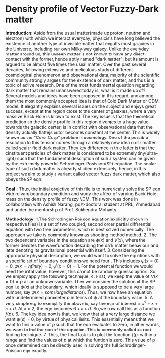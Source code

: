 # Density profile of Vector Fuzzy-Dark matter


**Introduction**: 
Aside from the usual matter(made up proton, neutron and electron) with which we interact everyday, physicists have long believed the existence of another type of invisible matter that engulfs most galaxies in the Universe, including our own Milky-way galaxy. Unlike the everyday matter around us, this unseen matter is not known to have any direct contact with the former, hence aptly named "dark matter"; but its amount is argued to be almost five times the usual matter. Over the past several decades, following extensive and meticulous study of different cosmological phenomenon and observational data, majority of the scientific community strongly argues for the existence of dark matter, and thus is a topic of active research. One of the most fundamental question regarding dark matter that remains unanswered today is, what is it made up of? Several models and ideas have been proposed in this regard, and among them the most commonly accepted idea is that of Cold Dark Matter or CDM model. It elegantly explains several issues on the subject and enjoys great success, except at the region close to the center of galaxies, where a very massive Black Hole is known to exist. The key issue is that the theoretical prediction on the density profile in this region diverges to a huge value towards the galactic center, is in conflict with observational data that the density actually flattejs outor becomes 
constant at the center. This is widely known as the "Core-Cusp" problem in cosmology. One of the possible resolution to this tension comes through a relatively new idea o dar matter called scalar field dark matter. They key difference in th e latter is that the cinstituent particles of dark matter is considered to be extremely tiny(ultra-light) such that the fundamental description of suh a system can be given by the extremely powerful Schrodinger-Posisson(SP) equation. The scalar type of such dark matter is already studied extensively, hence, in this project we aim to study a variant called vector fuzzy dark matter, which also obeys the SP eqn.

**Goal** :
Thus, the initial obejctive of this file is to numerically solve the SP eqn with relvant boundary condition and study the affect of varying Black Hole mass on the density profile of fuzzy VDM. This work was done in collaboration with Ashish Narang, post-doctoral student at PRL, Ahmedabad and under the mentorship of Prof. Subhendra Mohanty.

**Methodology**:
1.The Schrodinger-Poisson equation(explicitly shown in respective files) is a set of two coupled, second order partial differential equation with two free parameters, which is best solved numerically. The approach we take is commonly known as shooting method method.
2. The two dependent variables in the equation are $\phi(x)$ and $V(x)$, where the former denotes the wavefunction describing the dark matter behaviour and latte denoting its gravitational potential with itself.
3. Considering the appropriate physical description, we would want to solve the equations with a specific set of boundary conditions(we need four). This includes 
$\psi(x=0) = 0, \psi(x=infinity)= 0, \psi'(x=0)=1$. For the potential function we would need the inital value, however, this cannot be randomly guessd apriori. So, we employ apply the following technique. 
4. First, we keep the value of $V(x=0) = p$ as an unknown variable. Then we consider the solution of the SP eqn i.e $\psi(x)$ at the boundary, which ideally is supposed to be a very large number, say $\psi(x= some large distance)$. Thus, we now have an equation with undetermined parameter $p$ in terms of $\psi$ at the boundary value.
5. A very simple e.g to exemplify the above is, say the eqn of interest is $x^2 + x +c+d$. At $x=2$, the eqn becomes $6+c+d$. So,we now call this as a function $f(p)$.
6. The key idea now is that, we know that at a very large distance we want $\psi(s) = 0$, by virtue of physical limits. This essentially means that we want to find a value of $p$ such that the eqn evaluates to zero, in other words, we want to fnd the root of the equation. This is commonly called as root-finding technique.
7. Thus, the final task is to plot the function $f(p)$ within a range and find the values of $p$ at which the funtion is zero. This value of p once determined can be directly used in solving the full Schrodinger-Poisson eqn exactly.
